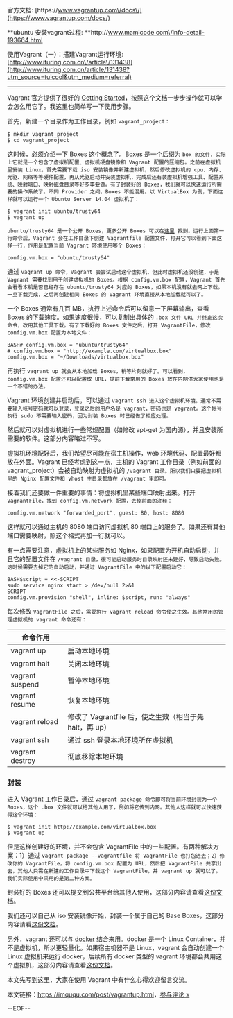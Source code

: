 官方文档: [https:\/\/www.vagrantup.com\/docs\/](https://www.vagrantup.com/docs/)

**ubuntu 安装vagrant过程: **http:\/\/www.mamicode.com\/info-detail-193664.html

使用Vagrant（一）：搭建Vagrant运行环境: [http://www.ituring.com.cn\/article\/131438](http://www.ituring.com.cn/article/131438?utm_source=tuicool&utm_medium=referral)

---

Vagrant 官方提供了很好的 [Getting Started](https://docs.vagrantup.com/v2/getting-started/project_setup.html)，按照这个文档一步步操作就可以学会怎么用它了。我这里也简单写一下使用步骤。

首先，新建一个目录作为工作目录，例如 `vagrant_project：`

```
$ mkdir vagrant_project
$ cd vagrant_project
```

这时候，必须介绍一下 Boxes 这个概念了。Boxes 是一个后缀为 `box 的文件，实际上它就是一个包含了虚拟机配置、虚拟机硬盘镜像和 Vagrant 配置的压缩包。之前在虚拟机里安装 Linux，首先需要下载 iso 安装镜像并新建虚拟机，然后修改虚拟机的 cpu、内存、光驱、网络等等硬件配置，再从光驱启动并安装虚拟机，完成后还有装虚拟机增强工具、配置系统、映射端口、映射磁盘目录等好多事要做。有了封装好的 Boxes，我们就可以快速运行所需要的操作系统了。不同 Provider 之间，Boxes 不能混用。以 VirtualBox 为例，下面这样就可以运行一个 Ubuntu Server 14.04 虚拟机了：`

```
$ vagrant init ubuntu/trusty64
$ vagrant up
```

`ubuntu/trusty64 是一个公开 Boxes，更多公开 Boxes 可以在`[`这里`](https://atlas.hashicorp.com/boxes/search)` 找到。运行上面第一行命令后，Vagrant 会在工作目录下创建 Vagrantfile 配置文件，打开它可以看到下面这样一行，作用是配置当前 Vagrant 环境使用哪个 Boxes：`

```
config.vm.box = "ubuntu/trusty64"
```

通过 `vagrant up 命令，Vagrant 会尝试启动这个虚拟机，但此时虚拟机还没创建，于是 Vagrant 需要找到用于创建虚拟机的 Boxes。根据 config.vm.box 配置，Vagrant 首先会看看本机是否已经存在 ubuntu/trusty64 对应的 Boxes，如果本机没有就去网上下载。一旦下载完成，之后再创建相同 Boxes 的 Vagrant 环境直接从本地加载就可以了。`

一个 Boxes 通常有几百 MB，执行上述命令后可以留意一下屏幕输出，查看 Boxes 的下载速度。如果速度很慢，可以复制出具体的 `.box 文件 URL 并终止这次命令，改用其他工具下载。有了下载好的 Boxes 文件之后，打开 VagrantFile，修改 config.vm.box 配置为本地文件：`

```
BASH# config.vm.box = "ubuntu/trusty64"
# config.vm.box = "http://example.com/virtualbox.box"
config.vm.box = "~/Downloads/virtualbox.box"
```

再执行 `vagrant up 就会从本地加载 Boxes，稍等片刻就好了。可以看到，config.vm.box 配置还可以配置成 URL，提前下载常用的 Boxes 放在内网供大家使用也是一个不错的办法。`

Vagrant 环境创建并启动后，可以通过 `vagrant ssh 进入这个虚拟机环境。通常不需要输入帐号密码就可以登录，登录之后的用户名是 vagrant，密码也是 vagrant。这个帐号执行 sudo 不需要输入密码，因为封装 Boxes 时已经做了相应处理。`

然后就可以对虚拟机进行一些常规配置（如修改 apt-get 为国内源），并且安装所需要的软件。这部分内容略过不写。

虚拟机环境配好后，我们希望尽可能在宿主机操作，web 环境代码、配置最好都放在外面。Vagrant 已经考虑到这一点，主机的 Vagrant 工作目录（例如前面的 vagrant\_project）会被自动映射为虚拟机的 `/vagrant 目录。所以我们只要把虚拟机里的 Nginx 配置文件和 vhost 主目录都放在 /vagrant 里即可。`

接着我们还要做一件重要的事情：将虚拟机里某些端口映射出来。打开 `VagrantFile，找到 config.vm.network 配置，去掉前面的注释：`

```
config.vm.network "forwarded_port", guest: 80, host: 8080
```

这样就可以通过主机的 8080 端口访问虚拟机 80 端口上的服务了。如果还有其他端口需要映射，照这个格式再加一行就可以。

有一点需要注意，虚拟机上的某些服务如 Nginx，如果配置为开机自动启动，并且它的配置文件在 `/vagrant 目录，很可能启动服务时目录映射还未建好，导致启动失败。这时候需要去掉它的自动启动，并通过 VagrantFile 中的以下配置启动它：`

```
BASH$script = <<-SCRIPT
sudo service nginx start > /dev/null 2>&1
SCRIPT
config.vm.provision "shell", inline: $script, run: "always"
```

每次修改 `VagrantFile 之后，需要执行 vagrant reload 命令使之生效。其他常用的管理虚拟机的 vagrant 命令还有：`

| 命令作用 |  |
| --- | --- |
| vagrant up | 启动本地环境 |
| vagrant halt | 关闭本地环境 |
| vagrant suspend | 暂停本地环境 |
| vagrant resume | 恢复本地环境 |
| vagrant reload | 修改了 Vagrantfile 后，使之生效（相当于先 halt，再 up） |
| vagrant ssh | 通过 ssh 登录本地环境所在虚拟机 |
| vagrant destroy | 彻底移除本地环境 |实际使用过程中，通过 vagrant suspend\/resume 来快速暂停 \/ 恢复最为方便。

### 封装

进入 Vagrant 工作目录后，通过 `vagrant package 命令即可将当前环境封装为一个 Boxes，这个 .box 文件就可以给其他人用了，例如将它传到内网。其他人这样就可以快速获得这个环境：`

```
$ vagrant init http://example.com/virtualbox.box
$ vagrant up
```

但是这样创建好的环境，并不会包含 VagrantFile 中的一些配置。有两种解决方案：1）通过 `vagrant package --vagrantfile 将 VagrantFile 也打包进去；2）修改你的 VagrantFile，将 config.vm.box 配置为 URL，然后把 VagrantFile 共享出去，其他人只需在新建的工作目录中下载这个 VagrantFile，并 vagrant up 就可以了。我们实际使用中采用的是第二种方案。`

封装好的 Boxes 还可以提交到公共平台给其他人使用，这部分内容请查看[这份文档](https://atlas.hashicorp.com/learn/vagrant)。

我们还可以自己从 iso 安装镜像开始，封装一个属于自己的 Base Boxes，这部分内容请看[这份文档](https://docs.vagrantup.com/v2/boxes/base.html)。

另外，vagrant 还可以与 [docker](https://www.docker.com/) 结合来用。docker 是一个 Linux Container，并不是虚拟机，所以更轻量化。如果宿主机器不是 Linux，vagrant 会自动创建一个 Linux 虚拟机来运行 docker，后续所有 docker 类型的 vagrant 环境都会共用这个虚拟机，这部分内容请查看[这份文档](https://docs.vagrantup.com/v2/docker/basics.html)。

本文先写到这里，大家在使用 Vagrant 中有什么心得欢迎留言交流。

本文链接：[https:\/\/imququ.com\/post\/vagrantup.html](https://imququ.com/post/vagrantup.html "Permalink to 开始使用 Vagrant")，[参与评论 »](https://imququ.com/post/vagrantup.html#comments)

--EOF--

